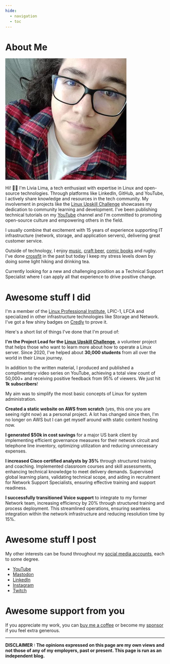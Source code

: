 ```yaml
---
hide:
  - navigation
  - toc
---
```

# About Me

[![Photo of Livia Lima](LL.jpg "Click to see my LinkedIn profile")](https://www.linkedin.com/in/livialima/)

Hi! 🖐🏻 I'm Livia Lima, a tech enthusiast with expertise in Linux and open-source technologies. Through platforms like LinkedIn, GitHub, and YouTube, I actively share knowledge and resources in the tech community. My involvement in projects like the [Linux Upskill Challenge](https://linuxupskillchallenge.org) showcases my dedication to community learning and development. I've been publishing technical tutorials on my [YouTube](https://www.youtube.com/@livia2lima) channel and I'm committed to promoting open-source culture and empowering others in the field. 

I usually combine that excitement with 15 years of experience supporting IT infrastructure (network, storage, and application servers), delivering great customer service.

Outside of technology, I enjoy [music](https://open.spotify.com/user/12163736583 "the music I listen to"), [craft beer](https://untappd.com/user/livialima "the beers I drink"), [comic books](https://www.goodreads.com/user/show/113604841-livia-lima "the books I read") and rugby. I've done [crossfit](https://games.crossfit.com/athlete/1689757 "Shame on me, I haven't been in a box in years!") in the past but today I keep my stress levels down by doing some light hiking and drinking tea.

Currently looking for a new and challenging position as a Technical Support Specialist where I can apply all that experience to drive positive change.

# Awesome stuff I did

I'm a member of the [Linux Professional Institute](https://people.lpi.org/m/LPI000190681), LPIC-1, LFCA and specialized in other infrastructure technologies like Storage and Network. I've got a few shiny badges on [Credly](https://www.credly.com/users/livia-lima/badges?sort=-state_updated_at&page=1) to prove it. 

Here's a short list of things I've done that I'm proud of:

**I'm the Project Lead for the [Linux Upskill Challenge](https://linuxupskillchallenge.org)**, a volunteer project that helps those who want to learn more about how to operate a Linux server. Since 2020, I've helped about **30,000 students** from all over the world in their Linux journey.

In addition to the written material, I produced and published a complimentary video series on YouTube, achieving a total view count of 50,000+ and receiving positive feedback from 95% of viewers. We just hit **1k subscribers**!

My aim was to simplify the most basic concepts of Linux for system administration.

**Created a static website on AWS from scratch** (yes, this one you are seeing right now) as a personal project. A lot has changed since then, I'm no longer on AWS but I can get myself around with static content hosting now.

**I generated $50k in cost savings** for a major US bank client by implementing efficient governance measures for their network circuit and telephone line inventory, optimizing utilization and reducing unnecessary expenses.

**I increased Cisco certified analysts by 35%** through structured training and coaching. Implemented classroom courses and skill assessments, enhancing technical knowledge to meet delivery demands. Supervised global learning plans, validating technical scope, and aiding in recruitment for Network Support Specialists, ensuring effective training and support readiness.

**I successfully transitioned Voice support** to integrate to my former Network team, increasing efficiency by 20% through structured training and process deployment. This streamlined operations, ensuring seamless integration within the network infrastructure and reducing resolution time by 15%.

# Awesome stuff I post

My other interests can be found throughout my [social media accounts](https://bio.link/livialima), each to some degree.

*   [YouTube](https://www.youtube.com/@livia2lima)
*   [Mastodon](https://fosstodon.org/@livialima)
*   [LinkedIn](https://www.linkedin.com/in/livialima/)
*   [Instagram](https://www.instagram.com/livia2lima/)
*   [Twitch](https://twitch.tv/livialimastreams)

# Awesome support from you

If you appreciate my work, you can [buy me a coffee](https://www.buymeacoffee.com/livialima "Thanks!") or become my [sponsor](https://github.com/sponsors/livialima/ "sponsor me on GitHub") if you feel extra generous.

---------------------------

**DISCLAIMER : The opinions expressed on this page are my own views and not those of any of my employers, past or present. This page is run as an independent blog.**
